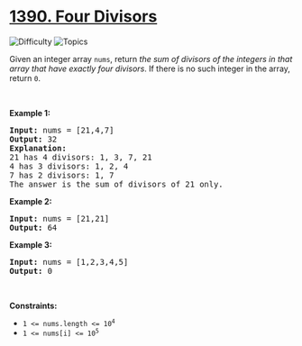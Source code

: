 # [1390. Four Divisors](https://leetcode.com/problems/four-divisors)

![Difficulty](https://img.shields.io/badge/Difficulty-Medium-blue.svg) ![Topics](https://img.shields.io/badge/Topics-Array,%20Math-orange.svg)
<br/>

<p>Given an integer array <code>nums</code>, return <em>the sum of divisors of the integers in that array that have exactly four divisors</em>. If there is no such integer in the array, return <code>0</code>.</p>

<p>&nbsp;</p>
<p><strong class="example">Example 1:</strong></p>

<pre>
<strong>Input:</strong> nums = [21,4,7]
<strong>Output:</strong> 32
<strong>Explanation:</strong> 
21 has 4 divisors: 1, 3, 7, 21
4 has 3 divisors: 1, 2, 4
7 has 2 divisors: 1, 7
The answer is the sum of divisors of 21 only.
</pre>

<p><strong class="example">Example 2:</strong></p>

<pre>
<strong>Input:</strong> nums = [21,21]
<strong>Output:</strong> 64
</pre>

<p><strong class="example">Example 3:</strong></p>

<pre>
<strong>Input:</strong> nums = [1,2,3,4,5]
<strong>Output:</strong> 0
</pre>

<p>&nbsp;</p>
<p><strong>Constraints:</strong></p>

<ul>
	<li><code>1 &lt;= nums.length &lt;= 10<sup>4</sup></code></li>
	<li><code>1 &lt;= nums[i] &lt;= 10<sup>5</sup></code></li>
</ul>

